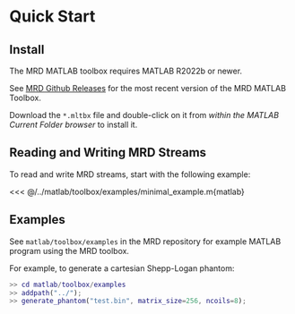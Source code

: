 # Quick Start

## Install

The MRD MATLAB toolbox requires MATLAB R2022b or newer.

See [MRD Github Releases](https://github.com/ismrmrd/mrd/releases) for the most recent version of the MRD MATLAB Toolbox.

Download the `*.mltbx` file and double-click on it from *within the MATLAB Current Folder browser* to install it.

## Reading and Writing MRD Streams

To read and write MRD streams, start with the following example:

<<< @/../matlab/toolbox/examples/minimal_example.m{matlab}

## Examples

See `matlab/toolbox/examples` in the MRD repository for example MATLAB program using the MRD toolbox.

For example, to generate a cartesian Shepp-Logan phantom:

```matlab
>> cd matlab/toolbox/examples
>> addpath("../");
>> generate_phantom("test.bin", matrix_size=256, ncoils=8);
```
